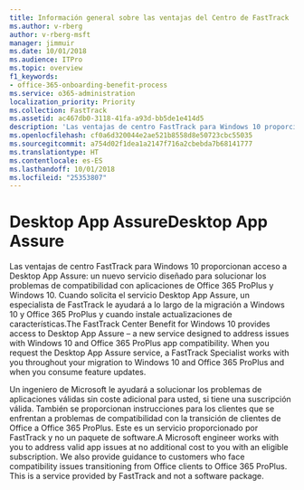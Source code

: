 ```yaml
---
title: Información general sobre las ventajas del Centro de FastTrack
ms.author: v-rberg
author: v-rberg-msft
manager: jimmuir
ms.date: 10/01/2018
ms.audience: ITPro
ms.topic: overview
f1_keywords:
- office-365-onboarding-benefit-process
ms.service: o365-administration
localization_priority: Priority
ms.collection: FastTrack
ms.assetid: ac467db0-3118-41fa-a93d-bb5de1e414d5
description: 'Las ventajas de centro FastTrack para Windows 10 proporcionan acceso a Desktop App Assure: un nuevo servicio diseñado para solucionar los problemas de compatibilidad con aplicaciones de Office 365 ProPlus y Windows 10.'
ms.openlocfilehash: cf0a6d320044e2ae521b8558d8e50723cbc55035
ms.sourcegitcommit: a754d02f1dea1a2147f716a2cbebda7b68141777
ms.translationtype: HT
ms.contentlocale: es-ES
ms.lasthandoff: 10/01/2018
ms.locfileid: "25353807"
---
```

# <a name="desktop-app-assure"></a><span data-ttu-id="15b0f-103">Desktop App Assure</span><span class="sxs-lookup"><span data-stu-id="15b0f-103">Desktop App Assure</span></span>

<span data-ttu-id="15b0f-p101">Las ventajas de centro FastTrack para Windows 10 proporcionan acceso a Desktop App Assure: un nuevo servicio diseñado para solucionar los problemas de compatibilidad con aplicaciones de Office 365 ProPlus y Windows 10. Cuando solicita el servicio Desktop App Assure, un especialista de FastTrack le ayudará a lo largo de la migración a Windows 10 y Office 365 ProPlus y cuando instale actualizaciones de características.</span><span class="sxs-lookup"><span data-stu-id="15b0f-p101">The FastTrack Center Benefit for Windows 10 provides access to Desktop App Assure – a new service designed to address issues with Windows 10 and Office 365 ProPlus app compatibility. When you request the Desktop App Assure service, a FastTrack Specialist works with you throughout your migration to Windows 10 and Office 365 ProPlus and when you consume feature updates.</span></span> 

<span data-ttu-id="15b0f-p102">Un ingeniero de Microsoft le ayudará a solucionar los problemas de aplicaciones válidas sin coste adicional para usted, si tiene una suscripción válida. También se proporcionan instrucciones para los clientes que se enfrentan a problemas de compatibilidad con la transición de clientes de Office a Office 365 ProPlus. Este es un servicio proporcionado por FastTrack y no un paquete de software.</span><span class="sxs-lookup"><span data-stu-id="15b0f-p102">A Microsoft engineer works with you to address valid app issues at no additional cost to you with an eligible subscription. We also provide guidance to customers who face compatibility issues transitioning from Office clients to Office 365 ProPlus. This is a service provided by FastTrack and not a software package.</span></span>

  

    

 
